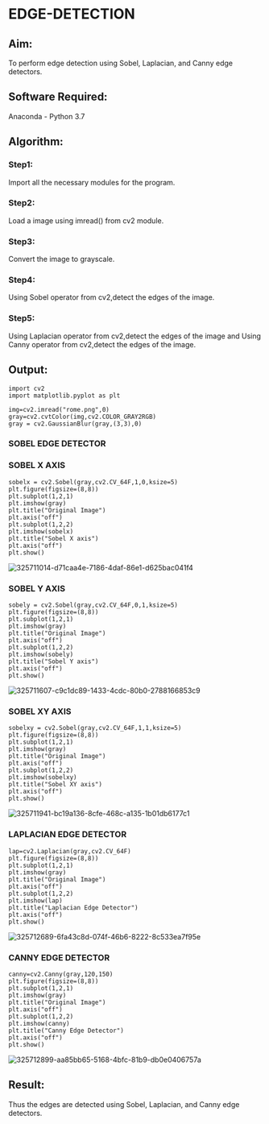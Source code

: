# EDGE-DETECTION

## Aim:
To perform edge detection using Sobel, Laplacian, and Canny edge detectors.

## Software Required:
Anaconda - Python 3.7

## Algorithm:
### Step1:
Import all the necessary modules for the program.

### Step2:
Load a image using imread() from cv2 module.

### Step3:
Convert the image to grayscale.

### Step4:
Using Sobel operator from cv2,detect the edges of the image.

### Step5:

Using Laplacian operator from cv2,detect the edges of the image and Using Canny operator from cv2,detect the edges of the image.

## Output:
```
import cv2
import matplotlib.pyplot as plt

img=cv2.imread("rome.png",0)
gray=cv2.cvtColor(img,cv2.COLOR_GRAY2RGB)
gray = cv2.GaussianBlur(gray,(3,3),0)
```
### SOBEL EDGE DETECTOR
### SOBEL X AXIS
```
sobelx = cv2.Sobel(gray,cv2.CV_64F,1,0,ksize=5)
plt.figure(figsize=(8,8))
plt.subplot(1,2,1)
plt.imshow(gray)
plt.title("Original Image")
plt.axis("off")
plt.subplot(1,2,2)
plt.imshow(sobelx)
plt.title("Sobel X axis")
plt.axis("off")
plt.show()
```
![325711014-d71caa4e-7186-4daf-86e1-d625bac041f4](https://github.com/Priya-Loganathan/EDGE-DETECTION/assets/121166075/1a9d89a6-01a8-4369-845c-dc48784d78eb)

### SOBEL Y AXIS
```
sobely = cv2.Sobel(gray,cv2.CV_64F,0,1,ksize=5)
plt.figure(figsize=(8,8))
plt.subplot(1,2,1)
plt.imshow(gray)
plt.title("Original Image")
plt.axis("off")
plt.subplot(1,2,2)
plt.imshow(sobely)
plt.title("Sobel Y axis")
plt.axis("off")
plt.show()
```
![325711607-c9c1dc89-1433-4cdc-80b0-2788166853c9](https://github.com/Priya-Loganathan/EDGE-DETECTION/assets/121166075/72e5dbdb-8163-42e6-b31b-85d47bb97532)

### SOBEL XY AXIS
```
sobelxy = cv2.Sobel(gray,cv2.CV_64F,1,1,ksize=5)
plt.figure(figsize=(8,8))
plt.subplot(1,2,1)
plt.imshow(gray)
plt.title("Original Image")
plt.axis("off")
plt.subplot(1,2,2)
plt.imshow(sobelxy)
plt.title("Sobel XY axis")
plt.axis("off")
plt.show()
```
![325711941-bc19a136-8cfe-468c-a135-1b01db6177c1](https://github.com/Priya-Loganathan/EDGE-DETECTION/assets/121166075/9e4d7b0f-f792-4e1a-a09b-36f0613ff425)

### LAPLACIAN EDGE DETECTOR
```
lap=cv2.Laplacian(gray,cv2.CV_64F)
plt.figure(figsize=(8,8))
plt.subplot(1,2,1)
plt.imshow(gray)
plt.title("Original Image")
plt.axis("off")
plt.subplot(1,2,2)
plt.imshow(lap)
plt.title("Laplacian Edge Detector")
plt.axis("off")
plt.show()
```
![325712689-6fa43c8d-074f-46b6-8222-8c533ea7f95e](https://github.com/Priya-Loganathan/EDGE-DETECTION/assets/121166075/1b76a493-2086-458d-a6c4-4c6f5db9c336)

### CANNY EDGE DETECTOR
```
canny=cv2.Canny(gray,120,150)
plt.figure(figsize=(8,8))
plt.subplot(1,2,1)
plt.imshow(gray)
plt.title("Original Image")
plt.axis("off")
plt.subplot(1,2,2)
plt.imshow(canny)
plt.title("Canny Edge Detector")
plt.axis("off")
plt.show()
```
![325712899-aa85bb65-5168-4bfc-81b9-db0e0406757a](https://github.com/Priya-Loganathan/EDGE-DETECTION/assets/121166075/5ae0c53b-a9d1-4dce-a5d7-cf6f2b4d8cf6)

## Result:
Thus the edges are detected using Sobel, Laplacian, and Canny edge detectors.
